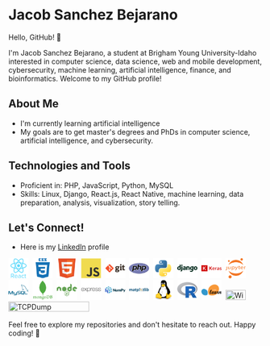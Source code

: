 # Jacob Sanchez Bejarano

Hello, GitHub! 👋

I'm Jacob Sanchez Bejarano, a student at Brigham Young University-Idaho interested in computer science, data science, web and mobile development, cybersecurity, machine learning, artificial intelligence, finance, and bioinformatics. Welcome to my GitHub profile!

## About Me

- I'm currently learning artificial intelligence
- My goals are to get master's degrees and PhDs in computer science, artificial intelligence, and cybersecurity.

## Technologies and Tools

- Proficient in: PHP, JavaScript, Python, MySQL
- Skills: Linux, Django, React.js, React Native, machine learning, data preparation, analysis, visualization, story telling.

## Let's Connect!

- Here is my [LinkedIn](https://www.linkedin.com/in/jacobsanchezbejarano/) profile

<div>
    <img src="https://github.com/devicons/devicon/blob/master/icons/react/react-original-wordmark.svg" title="React" alt="React" width="40" height="40"/>&nbsp;
    <img src="https://github.com/devicons/devicon/blob/master/icons/css3/css3-plain-wordmark.svg"  title="CSS3" alt="CSS" width="40" height="40"/>&nbsp;
    <img src="https://github.com/devicons/devicon/blob/master/icons/html5/html5-original.svg" title="HTML5" alt="HTML" width="40" height="40"/>&nbsp;
    <img src="https://github.com/devicons/devicon/blob/master/icons/javascript/javascript-original.svg" title="JavaScript" alt="JavaScript" width="40" height="40"/>&nbsp;
    <img src="https://github.com/devicons/devicon/blob/master/icons/git/git-original-wordmark.svg" title="Git" **alt="Git" width="40" height="40"/>&nbsp;
    <img src="https://github.com/devicons/devicon/blob/master/icons/php/php-original.svg" title="PHP" **alt="PHP" width="40" height="40"/>&nbsp;
    <img src="https://github.com/devicons/devicon/blob/master/icons/python/python-original.svg" title="Python" **alt="Python" width="40" height="40"/>&nbsp;
    <img src="https://github.com/devicons/devicon/blob/master/icons/django/django-plain-wordmark.svg" title="Django" **alt="Django" width="40" height="40"/>&nbsp;
    <img src="https://github.com/devicons/devicon/blob/master/icons/keras/keras-plain-wordmark.svg" title="Keras" **alt="Keras" width="40" height="40"/>&nbsp;
    <img src="https://github.com/devicons/devicon/blob/master/icons/jupyter/jupyter-plain-wordmark.svg" title="Jupiter" **alt="Jupyter" width="40" height="40"/>&nbsp;
    <img src="https://github.com/devicons/devicon/blob/master/icons/mysql/mysql-plain-wordmark.svg" title="MySQL" **alt="MySQL" width="40" height="40"/>&nbsp;
    <img src="https://github.com/devicons/devicon/blob/master/icons/mongodb/mongodb-plain-wordmark.svg" title="MongoDB" **alt="MongoDB" width="40" height="40"/>&nbsp;
    <img src="https://github.com/devicons/devicon/blob/master/icons/nodejs/nodejs-plain-wordmark.svg" title="Node.js" **alt="Node.js" width="40" height="40"/>&nbsp;
    <img src="https://github.com/devicons/devicon/blob/master/icons/express/express-original-wordmark.svg" title="Express.js" **alt="Express.js" width="40" height="40"/>&nbsp;
    <img src="https://github.com/devicons/devicon/blob/master/icons/numpy/numpy-original-wordmark.svg" title="Numpy" **alt="Numpy" width="40" height="40"/>&nbsp;
    <img src="https://github.com/devicons/devicon/blob/master/icons/matplotlib/matplotlib-original-wordmark.svg" title="Matplotlib" **alt="Matplotlib" width="40" height="40"/>&nbsp;
    <img src="https://github.com/devicons/devicon/blob/master/icons/linux/linux-original.svg" title="Linux" **alt="Linux" width="40" height="40"/>&nbsp;
    <img src="https://github.com/devicons/devicon/blob/master/icons/r/r-original.svg" title="R" **alt="R" width="40" height="40"/>&nbsp;
    <img src="https://github.com/devicons/devicon/blob/master/icons/scikitlearn/scikitlearn-original.svg" title="Sci-Kit Learn" **alt="Sci-Kit Learn" width="40" height="40"/>&nbsp;
    <img src="https://www.wireshark.org/assets/img/wireshark-logo.png" title="Wireshark" **alt="Wireshark" width="40" height="20"/>&nbsp;
    <img src="https://www.tcpdump.org/images/logo.png" title="TCPDump" **alt="TCPDump" width="160" height="20"/>&nbsp;
</div>

Feel free to explore my repositories and don't hesitate to reach out. Happy coding! 🚀
